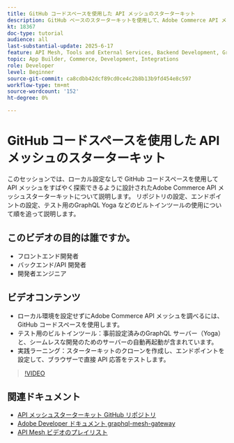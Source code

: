 ```yaml
---
title: GitHub コードスペースを使用した API メッシュのスターターキット
description: GitHub ベースのスターターキットを使用して、Adobe Commerce API メッシュの基本を学びます。ローカル設定は必要ありません。
kt: 18367
doc-type: tutorial
audience: all
last-substantial-update: 2025-6-17
feature: API Mesh, Tools and External Services, Backend Development, GraphQL, Storefront
topic: App Builder, Commerce, Development, Integrations
role: Developer
level: Beginner
source-git-commit: ca8cdbb42dcf89cd0ce4c2b8b13b9fd454e8c597
workflow-type: tm+mt
source-wordcount: '152'
ht-degree: 0%

---
```



# GitHub コードスペースを使用した API メッシュのスターターキット

このセッションでは、ローカル設定なしで GitHub コードスペースを使用して API メッシュをすばやく探索できるように設計されたAdobe Commerce API メッシュスターターキットについて説明します。 リポジトリの設定、エンドポイントの設定、テスト用のGraphQL Yoga などのビルトインツールの使用について順を追って説明します。

## このビデオの目的は誰ですか。

* フロントエンド開発者
* バックエンド/API 開発者
* 開発者エンジニア

## ビデオコンテンツ

* ローカル環境を設定せずにAdobe Commerce API メッシュを調べるには、GitHub コードスペースを使用します。
* テスト用のビルトインツール：事前設定済みのGraphQL サーバー（Yoga）と、シームレスな開発のためのサーバーの自動再起動が含まれています。
* 実践ラーニング：スターターキットのクローンを作成し、エンドポイントを設定して、ブラウザーで直接 API 応答をテストします。

>[!VIDEO](https://video.tv.adobe.com/v/3464017?learn=on&enablevpops)

## 関連ドキュメント

* [API メッシュスターターキット GitHub リポジトリ ](https://github.com/adobe-commerce/api-mesh-starter-kit)
* [Adobe Developer ドキュメント graphql-mesh-gateway](https://developer.adobe.com/graphql-mesh-gateway/)
* [API Mesh ビデオのプレイリスト ](https://experienceleague.adobe.com/en/playlists/commerce-get-started-app-builder-and-api-mesh)
